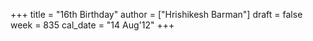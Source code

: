 +++
title = "16th Birthday"
author = ["Hrishikesh Barman"]
draft = false
week = 835
cal_date = "14 Aug'12"
+++
